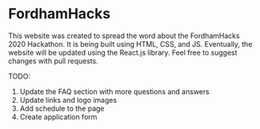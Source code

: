 # FordhamHacks
This website was created to spread the word about the FordhamHacks 2020 Hackathon. It is being built using HTML, CSS, and JS. Eventually, the website will be updated using the React.js library. Feel free to suggest changes with pull requests.

TODO:
1. Update the FAQ section with more questions and answers
2. Update links and logo images
3. Add schedule to the page
4. Create application form
